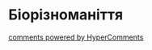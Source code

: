 <div id="hypercomments_widget" class="js-hypercomments-widget invisible"></div>

# Біорізноманіття 



<div class="js-hypercomments-container">
<a href="http://hypercomments.com" class="hc-link" title="comments widget">comments powered by HyperComments</a>
</div>